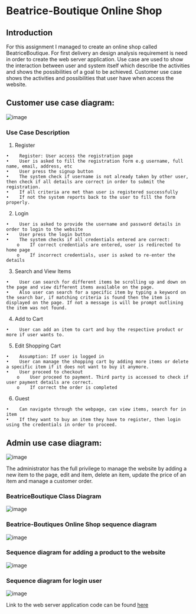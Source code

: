 # Beatrice-Boutique Online Shop

## Introduction
For this assignment I managed to create an online shop called BeatriceBoutique. For first delivery an design analysis requirement is need in order to create the web server application. Use case are used to show the interaction between user and system itself which describe the activities and shows the possibilities of a goal to be achieved. Customer use case shows the activities and possibilities that user have when access the website.

## Customer use case diagram:

![image](https://user-images.githubusercontent.com/22156333/49641835-383d6f00-fa09-11e8-9109-be76fa62a131.png)

### Use Case Description

1.    Register

    •    Register: User access the registration page
    •    User is asked to fill the registration form e.g username, full name, email, address, etc
    •    User press the signup button
    •    The system check if username is not already taken by other user, then check if all details are correct in order to submit the registration.
    •    If all criteria are met than user is registered successfully
    •    If not the system reports back to the user to fill the form properly.

2.    Login

    •    User is asked to provide the username and password details in order to login to the website
    •    User press the login button
    •    The system checks if all credentials entered are correct:
        o    If correct credentials are entered, user is redirected to home page
        o    If incorrect credentials, user is asked to re-enter the details
        
3.    Search and View Items

    •    User can search for different items be scrolling up and down on the page and view different items available on the page.
    •    Also user can search for a specific item by typing a keyword on the search bar, if matching criteria is found then the item is displayed on the page. If not a message is will be prompt outlining the item was not found.

4.    Add to Cart

    •    User can add an item to cart and buy the respective product or more if user wants to.

5.    Edit Shopping Cart

    •    Assumption: If user is logged in
    •    User can manage the shopping cart by adding more items or delete a specific item if it does not want to buy it anymore.
    •    User proceed to checkout
        o    User proceed to payment. Third party is accessed to check if user payment details are correct.
        o    If correct the order is completed

6.    Guest

    •    Can navigate through the webpage, can view items, search for in item
    •    If they want to buy an item they have to register, then login using the credentials in order to proceed.

## Admin use case diagram:

![image](https://user-images.githubusercontent.com/22156333/49642468-0af1c080-fa0b-11e8-8fe7-2eff877a51fb.png)

The administrator has the full privilege to manage the website by adding a new item to the page, edit and item, delete an item, update the price of an item and manage a customer order.

### BeatriceBoutique Class Diagram

![image](https://user-images.githubusercontent.com/22156333/49642549-4a201180-fa0b-11e8-8fc4-ab65b1c6a0e8.png)

### Beatrice-Boutiques Online Shop sequence diagram

![image](https://user-images.githubusercontent.com/22156333/49642796-eb0ecc80-fa0b-11e8-9b68-8e0789c0c744.png)

### Sequence diagram for adding a product to the website

![image](https://user-images.githubusercontent.com/22156333/49764300-f5102400-fcc6-11e8-839c-8c2af7d380ca.png)

### Sequence diagram for login user

![image](https://user-images.githubusercontent.com/22156333/49642915-2f9a6800-fa0c-11e8-8c3b-6ddc9008744f.png)

Link to the web server application code can be found [here](https://github.com/IosifDobos/Beatrice-Boutique/tree/master/BeatriceBoutique/Java/WorkSpace)



